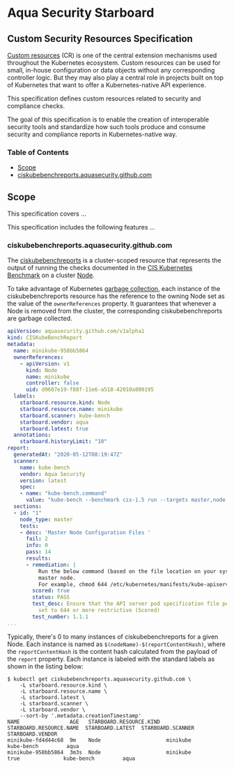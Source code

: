 # Aqua Security Starboard

## Custom Security Resources Specification

[Custom resources][k8s-custom-resources] (CR) is one of the central extension mechanisms used throughout the Kubernetes 
ecosystem. Custom resources can be used for small, in-house configuration or data objects without any corresponding
controller logic. But they may also play a central role in projects built on top of Kubernetes that want to offer
a Kubernetes-native API experience.

This specification defines custom resources related to security and compliance checks.

The goal of this specification is to enable the creation of interoperable security tools and standardize how such tools
produce and consume security and compliance reports in Kubernetes-native way.

### Table of Contents

- [Scope](#scope)
- [ciskubebenchreports.aquasecurity.github.com](#ciskubebenchreportsaquasecuritygithubcom)

## Scope

This specification covers ...

This specification includes the following features ...

### ciskubebenchreports.aquasecurity.github.com

The [ciskubebenchreports][crd-ciskubebenchreports] is a cluster-scoped resource that represents the output of running
the checks documented in the [CIS Kubernetes Benchmark][cis-kubernetes-benchmark] on a cluster [Node][k8s-nodes].

To take advantage of Kubernetes [garbage collection][k8s-garbage-collection], each instance of the ciskubebenchreports
resource has the reference to the owning Node set as the value of the `ownerReferences` property. It guarantees that
whenever a Node is removed from the cluster, the corresponding ciskubebenchreports are garbage collected.

```yaml
apiVersion: aquasecurity.github.com/v1alpha1
kind: CISKubeBenchReport
metadata:
  name: minikube-958bb5864
  ownerReferences:
    - apiVersion: v1
      kind: Node
      name: minikube
      controller: false
      uid: d9607e19-f88f-11e6-a518-42010a800195
  labels:
    starboard.resource.kind: Node
    starboard.resource.name: minikube
    starboard.scanner: kube-bench
    starboard.vendor: aqua
    starboard.latest: true
  annotations:
    starboard.historyLimit: "10"
report:
  generatedAt: "2020-05-12T08:19:47Z"
  scanner:
    name: kube-bench
    vendor: Aqua Security
    version: latest
    spec:
    - name: "kube-bench.command"
      value: "kube-bench --benchmark cis-1.5 run --targets master,node,etcd,policies"
  sections:
  - id: "1"
    node_type: master
    tests:
    - desc: 'Master Node Configuration Files '
      fail: 2
      info: 0
      pass: 14
      results:
      - remediation: |
          Run the below command (based on the file location on your system) on the
          master node.
          For example, chmod 644 /etc/kubernetes/manifests/kube-apiserver.yaml
        scored: true
        status: PASS
        test_desc: Ensure that the API server pod specification file permissions are
          set to 644 or more restrictive (Scored)
        test_number: 1.1.1
...
```

Typically, there's 0 to many instances of ciskubebenchreports for a given Node. Each instance is named as
`$(nodeName)-$(reportContentHash)`, where the `reportContentHash` is the content hash calculated from the payload of the
`report` property. Each instance is labeled with the standard labels as shown in the listing below:

```
$ kubectl get ciskubebenchreports.aquasecurity.github.com \
    -L starboard.resource.kind \
    -L starboard.resource.name \
    -L starboard.latest \
    -L starboard.scanner \
    -L starboard.vendor \
    --sort-by '.metadata.creationTimestamp'
NAME                AGE   STARBOARD.RESOURCE.KIND  STARBOARD.RESOURCE.NAME  STARBOARD.LATEST  STARBOARD.SCANNER  STARBOARD.VENDOR
minikube-fd4d44c68  9m    Node                     minikube                                   kube-bench         aqua
minikube-958bb5864  3m3s  Node                     minikube                 true              kube-bench         aqua
```

[k8s-custom-resources]: https://kubernetes.io/docs/concepts/extend-kubernetes/api-extension/custom-resources
[k8s-nodes]: https://kubernetes.io/docs/concepts/architecture/nodes
[k8s-garbage-collection]: https://kubernetes.io/docs/concepts/workloads/controllers/garbage-collection

[crd-ciskubebenchreports]: ../kube/crd/ciskubernetesbenchmarks-crd.yaml
[cis-kubernetes-benchmark]: https://www.cisecurity.org/benchmark/kubernetes
